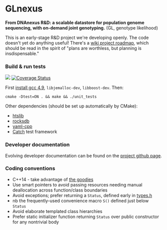 # GLnexus
**From DNAnexus R&D: a scalable datastore for population genome sequencing, with on-demand joint genotyping.**
(GL, genotype likelihood)

This is an early-stage R&D project we're developing openly. The code doesn't yet do anything useful! There's a [wiki project roadmap](https://github.com/dnanexus-rnd/GLnexus/wiki), which should be read in the spirit of "plans are worthless, but planning is insdispensable."

### Build & run tests

<a href="https://travis-ci.org/dnanexus-rnd/GLnexus"><img src="https://travis-ci.org/dnanexus-rnd/GLnexus.svg?branch=master"/></a> [![Coverage Status](https://coveralls.io/repos/dnanexus-rnd/GLnexus/badge.svg?branch=master&service=github)](https://coveralls.io/github/dnanexus-rnd/GLnexus?branch=master)

First [install gcc 4.9](http://askubuntu.com/a/581497), `libjemalloc-dev`, `libboost-dev`. Then:

```
cmake -Dtest=ON . && make && ./unit_tests
```

Other dependencies (should be set up automatically by CMake):
* [htslib](https://github.com/samtools/htslib)
* [rocksdb](https://github.com/facebook/rocksdb)
* [yaml-cpp](https://github.com/jbeder/yaml-cpp)
* [Catch](https://github.com/philsquared/Catch) test framework

### Developer documentation

Evolving developer documentation can be found on the [project github page](http://dnanexus-rnd.github.io/GLnexus/index.html).

### Coding conventions

* C++14 - take advantage of [the goodies](http://shop.oreilly.com/product/0636920033707.do)
* Use smart pointers to avoid passing resources needing manual deallocation across function/class boundaries
* Avoid exceptions; prefer returning a `Status`, defined early in [types.h](https://github.com/dnanexus-rnd/GLnexus/blob/master/include/types.h)
 * nb the frequently-used convenience macro `S()` defined just below `Status`
* Avoid elaborate templated class hierarchies
* Prefer static initializer function returning `Status` over public constructor for any nontrivial body
